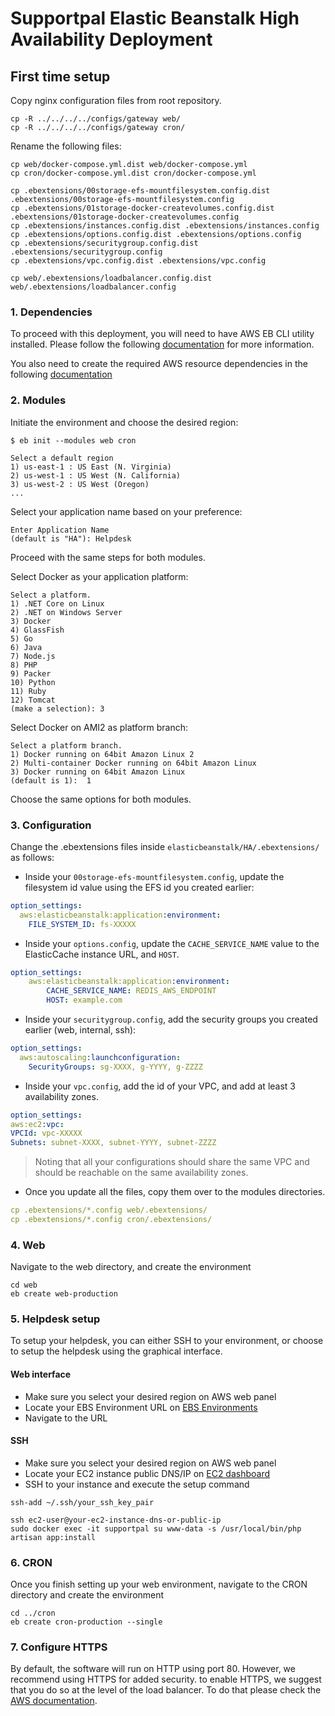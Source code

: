 # Supportpal Elastic Beanstalk High Availability Deployment


## First time setup

Copy nginx configuration files from root repository.
```shell
cp -R ../../../../configs/gateway web/
cp -R ../../../../configs/gateway cron/
```

Rename the following files:

```shell
cp web/docker-compose.yml.dist web/docker-compose.yml
cp cron/docker-compose.yml.dist cron/docker-compose.yml

cp .ebextensions/00storage-efs-mountfilesystem.config.dist .ebextensions/00storage-efs-mountfilesystem.config
cp .ebextensions/01storage-docker-createvolumes.config.dist .ebextensions/01storage-docker-createvolumes.config
cp .ebextensions/instances.config.dist .ebextensions/instances.config
cp .ebextensions/options.config.dist .ebextensions/options.config
cp .ebextensions/securitygroup.config.dist .ebextensions/securitygroup.config
cp .ebextensions/vpc.config.dist .ebextensions/vpc.config

cp web/.ebextensions/loadbalancer.config.dist web/.ebextensions/loadbalancer.config
```


### 1. Dependencies

To proceed with this deployment, you will need to have AWS EB CLI utility installed. Please follow the following [documentation](https://docs.aws.amazon.com/elasticbeanstalk/latest/dg/eb-cli3-install.html) for more information.

You also need to create the required AWS resource dependencies in the following [documentation](../dependencies.md)


### 2. Modules

Initiate the environment and choose the desired region:
```shell
$ eb init --modules web cron

Select a default region
1) us-east-1 : US East (N. Virginia)
2) us-west-1 : US West (N. California)
3) us-west-2 : US West (Oregon)
...
```

Select your application name based on your preference:
```shell
Enter Application Name
(default is "HA"): Helpdesk
```

Proceed with the same steps for both modules.

Select Docker as your application platform:
```shell
Select a platform.
1) .NET Core on Linux
2) .NET on Windows Server
3) Docker
4) GlassFish
5) Go
6) Java
7) Node.js
8) PHP
9) Packer
10) Python
11) Ruby
12) Tomcat
(make a selection): 3
```

Select Docker on AMI2 as platform branch:
```shell
Select a platform branch.
1) Docker running on 64bit Amazon Linux 2
2) Multi-container Docker running on 64bit Amazon Linux
3) Docker running on 64bit Amazon Linux
(default is 1):  1
```

Choose the same options for both modules.

### 3. Configuration

Change the .ebextensions files inside `elasticbeanstalk/HA/.ebextensions/` as follows:

* Inside your `00storage-efs-mountfilesystem.config`, update the filesystem id value using the EFS id you created earlier:
```yaml
option_settings:
  aws:elasticbeanstalk:application:environment:
    FILE_SYSTEM_ID: fs-XXXXX
```
* Inside your `options.config`, update the `CACHE_SERVICE_NAME` value to the ElasticCache instance URL, and `HOST`.
```yaml
option_settings:
    aws:elasticbeanstalk:application:environment:
        CACHE_SERVICE_NAME: REDIS_AWS_ENDPOINT
        HOST: example.com
```  


* Inside your `securitygroup.config`, add the security groups you created earlier (web, internal, ssh):
```yaml
option_settings:
  aws:autoscaling:launchconfiguration:
    SecurityGroups: sg-XXXX, g-YYYY, g-ZZZZ
```

* Inside your `vpc.config`, add the id of your VPC, and add at least 3 availability zones.
```yaml
option_settings:
aws:ec2:vpc:
VPCId: vpc-XXXXX
Subnets: subnet-XXXX, subnet-YYYY, subnet-ZZZZ
```

> Noting that all your configurations should share the same VPC and should be reachable on the same availability zones.

* Once you update all the files, copy them over to the modules directories.
```yaml
cp .ebextensions/*.config web/.ebextensions/
cp .ebextensions/*.config cron/.ebextensions/
```

### 4. Web

Navigate to the web directory, and create the environment

```shell
cd web
eb create web-production
```

### 5. Helpdesk setup

To setup your helpdesk, you can either SSH to your environment, or choose to setup the helpdesk using the graphical interface.

#### Web interface
* Make sure you select your desired region on AWS web panel
* Locate your EBS Environment URL on [EBS Environments](https://console.aws.amazon.com/elasticbeanstalk/home#/environments)
* Navigate to the URL

#### SSH
* Make sure you select your desired region on AWS web panel
* Locate your EC2 instance public DNS/IP on [EC2 dashboard](https://console.aws.amazon.com/ec2/v2/home#Instances:)
* SSH to your instance and execute the setup command
```shell
ssh-add ~/.ssh/your_ssh_key_pair

ssh ec2-user@your-ec2-instance-dns-or-public-ip
sudo docker exec -it supportpal su www-data -s /usr/local/bin/php artisan app:install
```

### 6. CRON

Once you finish setting up your web environment, navigate to the CRON directory and create the environment
```shell
cd ../cron
eb create cron-production --single
```

### 7. Configure HTTPS

By default, the software will run on HTTP using port 80. However, we recommend using HTTPS for added security. to enable HTTPS, we suggest that you do so at the level of the load balancer.  To do that please check the [AWS documentation](https://docs.aws.amazon.com/elasticloadbalancing/latest/application/create-https-listener.html).

